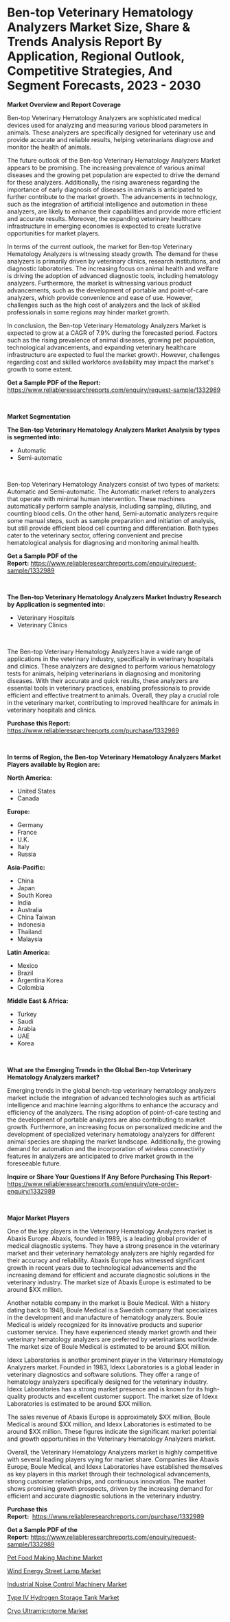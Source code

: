 <p><h1>Ben-top Veterinary Hematology Analyzers Market Size, Share & Trends Analysis Report By Application, Regional Outlook, Competitive Strategies, And Segment Forecasts, 2023 - 2030</h1></p><p><strong>Market Overview and Report Coverage</strong></p>
<p><p>Ben-top Veterinary Hematology Analyzers are sophisticated medical devices used for analyzing and measuring various blood parameters in animals. These analyzers are specifically designed for veterinary use and provide accurate and reliable results, helping veterinarians diagnose and monitor the health of animals.</p><p>The future outlook of the Ben-top Veterinary Hematology Analyzers Market appears to be promising. The increasing prevalence of various animal diseases and the growing pet population are expected to drive the demand for these analyzers. Additionally, the rising awareness regarding the importance of early diagnosis of diseases in animals is anticipated to further contribute to the market growth. The advancements in technology, such as the integration of artificial intelligence and automation in these analyzers, are likely to enhance their capabilities and provide more efficient and accurate results. Moreover, the expanding veterinary healthcare infrastructure in emerging economies is expected to create lucrative opportunities for market players.</p><p>In terms of the current outlook, the market for Ben-top Veterinary Hematology Analyzers is witnessing steady growth. The demand for these analyzers is primarily driven by veterinary clinics, research institutions, and diagnostic laboratories. The increasing focus on animal health and welfare is driving the adoption of advanced diagnostic tools, including hematology analyzers. Furthermore, the market is witnessing various product advancements, such as the development of portable and point-of-care analyzers, which provide convenience and ease of use. However, challenges such as the high cost of analyzers and the lack of skilled professionals in some regions may hinder market growth.</p><p>In conclusion, the Ben-top Veterinary Hematology Analyzers Market is expected to grow at a CAGR of 7.9% during the forecasted period. Factors such as the rising prevalence of animal diseases, growing pet population, technological advancements, and expanding veterinary healthcare infrastructure are expected to fuel the market growth. However, challenges regarding cost and skilled workforce availability may impact the market's growth to some extent.</p></p>
<p><strong>Get a Sample PDF of the Report:</strong> <a href="https://www.reliableresearchreports.com/enquiry/request-sample/1332989">https://www.reliableresearchreports.com/enquiry/request-sample/1332989</a></p>
<p>&nbsp;</p>
<p><strong>Market Segmentation</strong></p>
<p><strong>The Ben-top Veterinary Hematology Analyzers Market Analysis by types is segmented into:</strong></p>
<p><ul><li>Automatic</li><li>Semi-automatic</li></ul></p>
<p>&nbsp;</p>
<p><p>Ben-top Veterinary Hematology Analyzers consist of two types of markets: Automatic and Semi-automatic. The Automatic market refers to analyzers that operate with minimal human intervention. These machines automatically perform sample analysis, including sampling, diluting, and counting blood cells. On the other hand, Semi-automatic analyzers require some manual steps, such as sample preparation and initiation of analysis, but still provide efficient blood cell counting and differentiation. Both types cater to the veterinary sector, offering convenient and precise hematological analysis for diagnosing and monitoring animal health.</p></p>
<p><strong>Get a Sample PDF of the Report:</strong>&nbsp;<a href="https://www.reliableresearchreports.com/enquiry/request-sample/1332989">https://www.reliableresearchreports.com/enquiry/request-sample/1332989</a></p>
<p>&nbsp;</p>
<p><strong>The Ben-top Veterinary Hematology Analyzers Market Industry Research by Application is segmented into:</strong></p>
<p><ul><li>Veterinary Hospitals</li><li>Veterinary Clinics</li></ul></p>
<p>&nbsp;</p>
<p><p>The Ben-top Veterinary Hematology Analyzers have a wide range of applications in the veterinary industry, specifically in veterinary hospitals and clinics. These analyzers are designed to perform various hematology tests for animals, helping veterinarians in diagnosing and monitoring diseases. With their accurate and quick results, these analyzers are essential tools in veterinary practices, enabling professionals to provide efficient and effective treatment to animals. Overall, they play a crucial role in the veterinary market, contributing to improved healthcare for animals in veterinary hospitals and clinics.</p></p>
<p><strong>Purchase this Report:</strong>&nbsp; <a href="https://www.reliableresearchreports.com/purchase/1332989">https://www.reliableresearchreports.com/purchase/1332989</a></p>
<p>&nbsp;</p>
<p><strong>In terms of Region, the Ben-top Veterinary Hematology Analyzers Market Players available by Region are:</strong></p>
<p>
    <p> <strong> North America: </strong>
        <ul>
            <li>United States</li>
            <li>Canada</li>
        </ul>
        </p> 
    <p> <strong> Europe: </strong>
        <ul>
            <li>Germany</li>
            <li>France</li>
            <li>U.K.</li>
            <li>Italy</li>
            <li>Russia</li>
        </ul>
        </p> 
    <p> <strong> Asia-Pacific: </strong>
        <ul>
            <li>China</li>
            <li>Japan</li>
            <li>South Korea</li>
            <li>India</li>
            <li>Australia</li>
            <li>China Taiwan</li>
            <li>Indonesia</li>
            <li>Thailand</li>
            <li>Malaysia</li>
        </ul>
        </p> 
    <p> <strong> Latin America: </strong>
        <ul>
            <li>Mexico</li>
            <li>Brazil</li>
            <li>Argentina Korea</li>
            <li>Colombia</li>
        </ul>
        </p> 
    <p> <strong> Middle East & Africa: </strong>
        <ul>
            <li>Turkey</li>
            <li>Saudi</li>
            <li>Arabia</li>
            <li>UAE</li>
            <li>Korea</li>
        </ul>
    </p>
    </p>
<p>&nbsp;</p>
<p><strong>What are the Emerging Trends in the Global Ben-top Veterinary Hematology Analyzers market?</strong></p>
<p><p>Emerging trends in the global bench-top veterinary hematology analyzers market include the integration of advanced technologies such as artificial intelligence and machine learning algorithms to enhance the accuracy and efficiency of the analyzers. The rising adoption of point-of-care testing and the development of portable analyzers are also contributing to market growth. Furthermore, an increasing focus on personalized medicine and the development of specialized veterinary hematology analyzers for different animal species are shaping the market landscape. Additionally, the growing demand for automation and the incorporation of wireless connectivity features in analyzers are anticipated to drive market growth in the foreseeable future.</p></p>
<p><strong>Inquire or Share Your Questions If Any Before Purchasing This Report</strong>- <a href="https://www.reliableresearchreports.com/enquiry/pre-order-enquiry/1332989">https://www.reliableresearchreports.com/enquiry/pre-order-enquiry/1332989</a></p>
<p>&nbsp;</p>
<p><strong>Major Market Players</strong></p>
<p><p>One of the key players in the Veterinary Hematology Analyzers market is Abaxis Europe. Abaxis, founded in 1989, is a leading global provider of medical diagnostic systems. They have a strong presence in the veterinary market and their veterinary hematology analyzers are highly regarded for their accuracy and reliability. Abaxis Europe has witnessed significant growth in recent years due to technological advancements and the increasing demand for efficient and accurate diagnostic solutions in the veterinary industry. The market size of Abaxis Europe is estimated to be around $XX million.</p><p>Another notable company in the market is Boule Medical. With a history dating back to 1948, Boule Medical is a Swedish company that specializes in the development and manufacture of hematology analyzers. Boule Medical is widely recognized for its innovative products and superior customer service. They have experienced steady market growth and their veterinary hematology analyzers are preferred by veterinarians worldwide. The market size of Boule Medical is estimated to be around $XX million.</p><p>Idexx Laboratories is another prominent player in the Veterinary Hematology Analyzers market. Founded in 1983, Idexx Laboratories is a global leader in veterinary diagnostics and software solutions. They offer a range of hematology analyzers specifically designed for the veterinary industry. Idexx Laboratories has a strong market presence and is known for its high-quality products and excellent customer support. The market size of Idexx Laboratories is estimated to be around $XX million.</p><p>The sales revenue of Abaxis Europe is approximately $XX million, Boule Medical is around $XX million, and Idexx Laboratories is estimated to be around $XX million. These figures indicate the significant market potential and growth opportunities in the Veterinary Hematology Analyzers market.</p><p>Overall, the Veterinary Hematology Analyzers market is highly competitive with several leading players vying for market share. Companies like Abaxis Europe, Boule Medical, and Idexx Laboratories have established themselves as key players in this market through their technological advancements, strong customer relationships, and continuous innovation. The market shows promising growth prospects, driven by the increasing demand for efficient and accurate diagnostic solutions in the veterinary industry.</p></p>
<p><strong>Purchase this Report:</strong>&nbsp;&nbsp;<a href="https://www.reliableresearchreports.com/purchase/1332989">https://www.reliableresearchreports.com/purchase/1332989</a></p>
<p></p>
<p><strong>Get a Sample PDF of the Report:</strong>&nbsp;<a href="https://www.reliableresearchreports.com/enquiry/request-sample/1332989">https://www.reliableresearchreports.com/enquiry/request-sample/1332989</a></p>
<p><p><a href="https://medium.com/@irwingibson727/pet-food-making-machine-market-size-growth-forecast-2023-2030-c14b22b1fac1">Pet Food Making Machine Market</a></p><p><a href="https://github.com/Chiragrp26/Market-Research-Report-List-1/blob/main/wind-energy-street-lamp-market.md">Wind Energy Street Lamp Market</a></p><p><a href="https://www.linkedin.com/pulse/industrial-noise-control-machinery-market-size-growth-forecast-6pcxc/">Industrial Noise Control Machinery Market</a></p><p><a href="https://github.com/AKSHATREPORTPRIME/Market-Research-Report-List-1/blob/main/type-iv-hydrogen-storage-tank-market.md">Type IV Hydrogen Storage Tank Market</a></p><p><a href="https://medium.com/@dennismurphy47/cryo-ultramicrotome-market-size-growth-forecast-2023-2030-8a8795fe33ef">Cryo Ultramicrotome Market</a></p></p>
